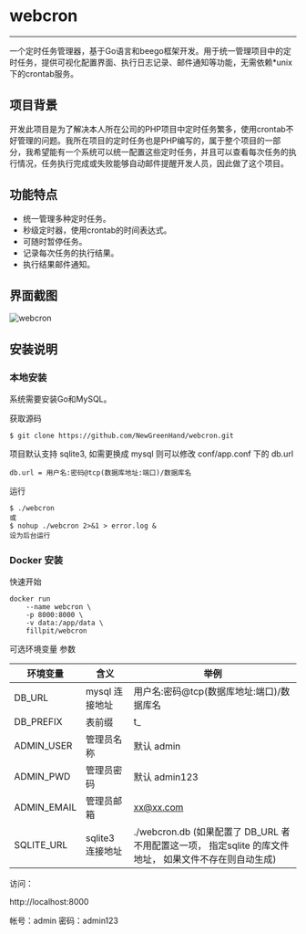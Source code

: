 # webcron
------------

一个定时任务管理器，基于Go语言和beego框架开发。用于统一管理项目中的定时任务，提供可视化配置界面、执行日志记录、邮件通知等功能，无需依赖*unix下的crontab服务。

## 项目背景

开发此项目是为了解决本人所在公司的PHP项目中定时任务繁多，使用crontab不好管理的问题。我所在项目的定时任务也是PHP编写的，属于整个项目的一部分，我希望能有一个系统可以统一配置这些定时任务，并且可以查看每次任务的执行情况，任务执行完成或失败能够自动邮件提醒开发人员，因此做了这个项目。

## 功能特点

* 统一管理多种定时任务。
* 秒级定时器，使用crontab的时间表达式。
* 可随时暂停任务。
* 记录每次任务的执行结果。
* 执行结果邮件通知。

## 界面截图

![webcron](https://raw.githubusercontent.com/lisijie/webcron/master/screenshot.png)


## 安装说明

### 本地安装
系统需要安装Go和MySQL。

获取源码

	$ git clone https://github.com/NewGreenHand/webcron.git

项目默认支持 sqlite3, 如需更换成 mysql 则可以修改 conf/app.conf 下的 db.url

    db.url = 用户名:密码@tcp(数据库地址:端口)/数据库名

运行
	
	$ ./webcron
	或
	$ nohup ./webcron 2>&1 > error.log &
	设为后台运行

### Docker 安装
快速开始
``` 
docker run 
    --name webcron \
    -p 8000:8000 \
    -v data:/app/data \
    fillpit/webcron
```

可选环境变量 参数

|  环境变量   | 含义  | 举例  |
|  ----  | ----  | --- |
| DB_URL  | mysql 连接地址 | 用户名:密码@tcp(数据库地址:端口)/数据库名 |
| DB_PREFIX  | 表前缀 | t_  |
|  ADMIN_USER   | 管理员名称  | 默认 admin  |
|  ADMIN_PWD   | 管理员密码  | 默认 admin123  |
|  ADMIN_EMAIL   | 管理员邮箱  | xx@xx.com  |
|  SQLITE_URL   | sqlite3 连接地址  | ./webcron.db (如果配置了 DB_URL 者不用配置这一项， 指定sqlite 的库文件地址， 如果文件不存在则自动生成) |


访问： 

http://localhost:8000

帐号：admin
密码：admin123